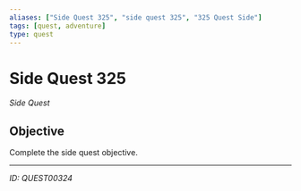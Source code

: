 ```yaml
---
aliases: ["Side Quest 325", "side quest 325", "325 Quest Side"]
tags: [quest, adventure]
type: quest
---
```


# Side Quest 325

*Side Quest*

## Objective
Complete the side quest objective.

---
*ID: QUEST00324*
